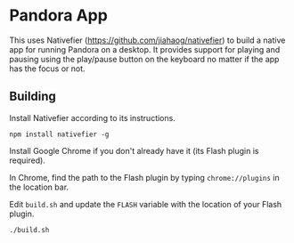 # Pandora App

This uses Nativefier (https://github.com/jiahaog/nativefier) to build a native
app for running Pandora on a desktop.  It provides support for playing and
pausing using the play/pause button on the keyboard no matter if the app has
the focus or not.

## Building

Install Nativefier according to its instructions.

```shell
npm install nativefier -g
```

Install Google Chrome if you don't already have it (its Flash plugin is
required).

In Chrome, find the path to the Flash plugin by typing `chrome://plugins` in
the location bar.

Edit `build.sh` and update the `FLASH` variable with the location of your Flash
plugin.

```shell
./build.sh
```
